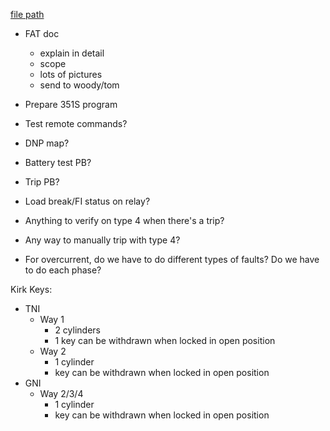
[file path](<file:///C:\Users\jnetherton\G&W Electric Co\US-PowerGridAutomation - Documents\_Lazer\Camp Humphreys (KK Interlock) - 111321>)

- FAT doc
	- explain in detail
	- scope
	- lots of pictures
	- send to woody/tom
- Prepare 351S program


- Test remote commands?
- DNP map?
- Battery test PB?
- Trip PB?
- Load break/FI status on relay?
- Anything to verify on type 4 when there's a trip?
- Any way to manually trip with type 4?
- For overcurrent, do we have to do different types of faults? Do we have to do each phase?

Kirk Keys:
- TNI
	- Way 1
		- 2 cylinders
		- 1 key can be withdrawn when locked in open position
	- Way 2
		- 1 cylinder
		- key can be withdrawn when locked in open position
- GNI
	- Way 2/3/4
		- 1 cylinder
		- key can be withdrawn when locked in open position